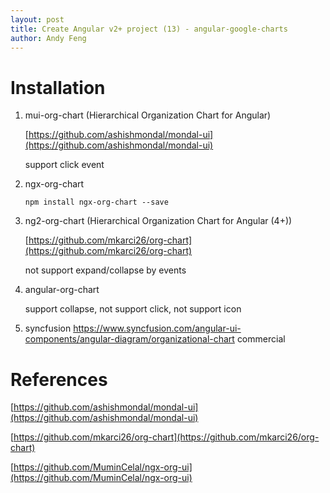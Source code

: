 ```yaml
---
layout: post
title: Create Angular v2+ project (13) - angular-google-charts
author: Andy Feng
---
```


# Installation #
1. mui-org-chart (Hierarchical Organization Chart for Angular)

	[https://github.com/ashishmondal/mondal-ui](https://github.com/ashishmondal/mondal-ui)

	support click event

1. ngx-org-chart

	`npm install ngx-org-chart --save`



1. ng2-org-chart (Hierarchical Organization Chart for Angular (4+))

	[https://github.com/mkarci26/org-chart](https://github.com/mkarci26/org-chart)
	
	not support expand/collapse by events

1. angular-org-chart

	support collapse, not support click, not support icon

1. syncfusion
	https://www.syncfusion.com/angular-ui-components/angular-diagram/organizational-chart
	commercial

# References
[https://github.com/ashishmondal/mondal-ui](https://github.com/ashishmondal/mondal-ui)

[https://github.com/mkarci26/org-chart](https://github.com/mkarci26/org-chart)

[https://github.com/MuminCelal/ngx-org-ui](https://github.com/MuminCelal/ngx-org-ui)